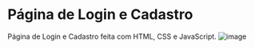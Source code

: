 # Página de Login e Cadastro
Página de Login e Cadastro feita com HTML, CSS e JavaScript.
![image](https://github.com/user-attachments/assets/3351a854-0065-483e-989e-4a20697d8af2)

